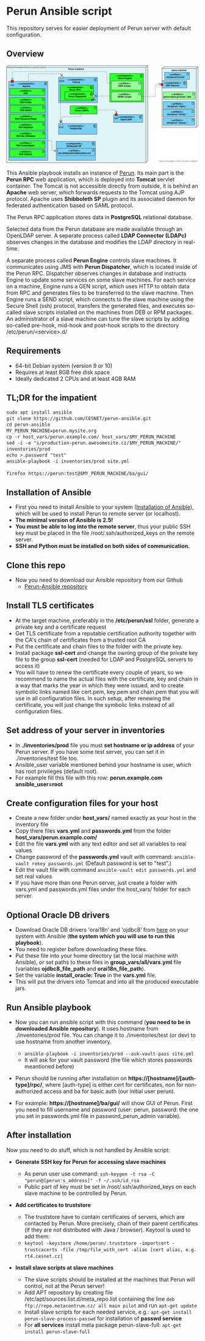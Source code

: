 # Perun Ansible script

This repository serves for easier deployment of Perun server with default configuration.

## Overview

![Perun UML Deployment Diagram](docs/Perun_instance.svg)

This Ansible playbook installs an instance of [Perun](https://perun-aai.org/). Its main part is the **Perun RPC** web application,
which is deployed into **Tomcat** servlet container. The Tomcat is not accessible directly from outside, it is behind
an **Apache** web server, which forwards requests to the Tomcat using AJP protocol. Apache uses **Shibboleth SP** plugin 
and its associated daemon for federated authentication based on SAML protocol.

The Perun RPC application stores data in **PostgreSQL** relational database.
 
Selected data from the Perun database are made available through an OpenLDAP server. 
A separate process called **LDAP Connector (LDAPc)** observes changes in the database and modifies the LDAP
directory in real-time. 

A separate process called **Perun Engine** controls slave machines. It communicates using JMS with **Perun Dispatcher**,
which is located inside of the Perun RPC. Dispatcher observes changes in database and instructs Engine 
to update some services on some slave machines.
For each service on a machine, Engine runs a GEN script, which uses HTTP to obtain data from RPC 
and generates files to be transferred to the slave machine.
Then Engine runs a SEND script, which connects to the slave machine using the Secure Shell (ssh)
protocol, transfers the generated files, and executes so-called slave scripts installed on the machines from DEB or RPM packages. 
An administrator of a slave machine can tune the slave scripts by adding so-called pre-hook, mid-hook and post-hook
scripts to the directory /etc/perun/&lt;service&gt;.d/      
 
## Requirements

 - 64-bit Debian system (version 9 or 10)
 - Requires at least 8GB free disk space
 - Ideally dedicated 2 CPUs and at least 4GB RAM

## TL;DR for the impatient

```$bash
sudo apt install ansible
git clone https://github.com/CESNET/perun-ansible.git
cd perun-ansible
MY_PERUN_MACHINE=perun.mysite.org
cp -r host_vars/perun.example.com/ host_vars/$MY_PERUN_MACHINE
sed -i -e "s/production-perun.awesomesite.cz/$MY_PERUN_MACHINE/" inventories/prod
echo >.password "test"
ansible-playbook -i inventories/prod site.yml

firefox https://perun:test@$MY_PERUN_MACHINE/ba/gui/
```

## Installation of Ansible

- First you need to install Ansible to your system ([Installation of Ansible](http://docs.ansible.com/ansible/intro_installation.html)), which will be used to install Perun to remote server (or localhost).
- **The minimal version of Ansible is 2.5!**
- **You must be able to log into the remote server**, thus your public SSH key must be placed in the file /root/.ssh/authorized_keys on the remote server.
- **SSH and Python must be installed on both sides of communication.**

## Clone this repo

- Now you need to download our Ansible repository from our Github
  - [Perun-Ansible repository](https://github.com/CESNET/perun-ansible)

## Install TLS certificates

- At the target machine, preferably in the **/etc/perun/ssl** folder, generate a private key and a certificate request
- Get TLS certificate from a reputable certification authority together with the CA's chain of certificates from a trusted root CA 
- Put the certificate and chain files to the folder with the private key. 
- Install package **ssl-cert** and change the owning group of the private key file to the group **ssl-cert** (needed for LDAP and PostgreSQL servers to access it) 
- You will have to renew the certificate every couple of years, so we recommend to name the actual files with the certificate, key and chain in a way that marks the year in which they were issued, and to create symbolic links named like cert.pem, key.pem and chain.pem that you will use in all configuration files. In such setup, after renewing the certificate, you will just change the symbolic links instead of all configuration files.

## Set address of your server in inventories

- In **./inventories/prod** file you must **set hostname or ip address** of your Perun server. If you have some test server, you can set it in ./inventories/test file too.
- Ansible_user variable mentioned behind your hostname is user, which has root privileges (default root).
- For example fill this file with this row: **perun.example.com ansible_user=root**

## Create configuration files for your host

- Create a new folder under **host_vars/** named exactly as your host in the inventory file
- Copy there files **vars.yml** and **passwords.yml** from the folder **host_vars/perun.example.com/**
- Edit the file **vars.yml** with any text editor and set all variables to real values
- Change password of the **passwords.yml** vault with command: `ansible-vault rekey passwords.yml` (Default password is set to "test".)
- Edit the vault file with command `ansible-vault edit passwords.yml` and set real values
- If you have more than one Perun server, just create a folder with vars.yml and passwords.yml files under the host_vars/ folder for each server.

## Optional Oracle DB drivers

- Download Oracle DB drivers 'orai18n’ and 'ojdbc8’ from [here](http://www.oracle.com/technetwork/database/features/jdbc/jdbc-ucp-122-3110062.html) on your system with Ansible (**the system which you will use to run this playbook**).
- You need to register before downloading these files.
- Put these file into your home directory (at the local machine with Ansible), or set paths to these files in **group_vars/all/vars.yml** file (variables **ojdbc8_file_path** and **orai18n_file_path**).
- Set the variable **install_oracle: True** in the **vars.yml** file.
- This will put the drivers into Tomcat and into all the produced executable jars.

## Run Ansible playbook

- Now you can run ansible script with this command (**you need to be in downloaded Ansible repository**). It uses hostname from ./inventories/prod file. You can change it to ./inventories/test (or dev) to use hostname from another inventory.
  - `ansible-playbook -i inventories/prod --ask-vault-pass site.yml`
  - It will ask for your vault password (the file which stores passwords meantioned before)

- Perun should be running after installation on **https://[hostname]/[auth-type]/rpc/**, where [auth-type] is either cert for certificates, non for non-authorized access and ba for basic auth (our initial user perun).
- For example: **https://[hostname]/ba/gui/** will show GUI of Perun. First you need to fill username and password (user: perun, password: the one you set in passwords.yml file in password_perun_admin variable).

## After installation

Now you need to do stuff, which is not handled by Ansible script:

- **Generate SSH key for Perun for accessing slave machines**
  - As perun user use command: `ssh-keygen -t rsa -C "perun@[perun's_address]" -f ~/.ssh/id_rsa`
  - Public part of key must be set in /root/.ssh/authorized_keys on each slave machine to be controlled by Perun. 

- **Add certificates to truststore**
  - The truststore have to contain certificates of servers, which are contacted by Perun. More precisely, chain of their parent certificates (if they are not distributed with Java / browser). Keytool is used to add them:
  - `keytool -keystore /home/perun/.truststore -importcert -trustcacerts -file /tmp/file_with_cert -alias [cert alias, e.g. rt4.cesnet.cz]`

- **Install slave scripts at slave machines**
  - The slave scripts should be installed at the machines that Perun will control, not at the Perun server!
  - Add APT repository by creating file /etc/apt/sources.list.d/meta_repo.list containing the line `deb ftp://repo.metacentrum.cz/ all main pilot` and run `apt-get update`
  - Install slave scripts for each needed service, e.g.: `apt-get install perun-slave-process-passwd` for installation of **passwd service**
  - For **all services** install meta package perun-slave-full: `apt-get install perun-slave-full`
